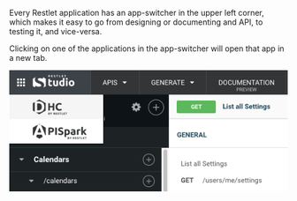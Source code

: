 
Every Restlet application has an app-switcher in the upper left corner, which makes it easy to go from designing or documenting and API, to testing it, and vice-versa.

Clicking on one of the applications in the app-switcher will open that app in a new tab.

![Using the app-switcher](images/appswitcher.png "Using the app-switcher")
